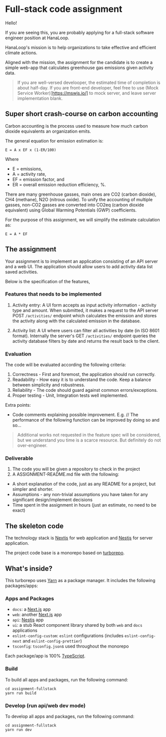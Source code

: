 # Full-stack code assignment

Hello!

If you are seeing this, you are probably applying for a full-stack software engineer position at HanaLoop.

HanaLoop's mission is to help organizations to take effective and efficient climate actions.

Aligned with the mission, the assignment for the candidate is to create a simple web-app that calculates greenhouse gas emissions given activity data.

> If you are well-versed develooper, the estimated time of completion is about half-day.
> If you are front-end developer, feel free to use (Mock Service Worker)[https://mswjs.io/] to mock server, and leave server implementation blank.

## Super short crash-course on carbon accounting

Carbon accounting is the process used to measure how much carbon dioxide equivalents an organization emits.

The general equation for emission estimation is:

`E = A x EF x (1-ER/100)`

Where

- E = emissions,
- A = activity rate,
- EF = emission factor, and
- ER = overall emission reduction efficiency, %.

There are many greenhouse gasses, main ones are CO2 (carbon dioxide), CH4 (methane), N2O (nitrous oxide). To unify the accounting of multiple gasses, non-CO2 gasses are converted into CO2eq (carbon dioxide equivalent) using Global Warming Potentials (GWP) coefficients.

For the purpose of this assignment, we will simplify the estimate calculation as:

`E = A * EF`

## The assignment

Your assignment is to implement an application consisting of an API server and a web UI. The application should allow users to add activity data list saved activities.

Below is the specification of the features,

### Features that needs to be implemented

1. Activity entry: A UI form accepts as input activity information - activity type and amount. When submitted, it makes a request to the API server POST `/activities/` endpoint which calculates the emission and stores the activity along with the calculated emission in the database.

2. Activity list: A UI where users can filter all activities by date (in ISO 8601 format). Internally the server's GET `/activities/` endpoint queries the activity database filters by date and returns the result back to the client.

### Evaluation

The code will be evaluated according the following criteria:

1. Correctness - First and foremost, the application should run correctly.
2. Readability - How easy it is to understand the code. Keep a balance between simplicity and robustness.
3. Reliability - The code should guard against common errors/exceptions.
4. Proper testing - Unit, Integration tests well implemented.

Extra points:

- Code comments explaining possible improvement. E.g.
  // The performance of the following function can be improved by doing so and so...

> Additional works not requested in the feature spec will be considered, but we understand you time is a scarce resource. But definitely do not over-engineer.

### Deliverable

1. The code you will be given a repository to check in the project
2. A ASSIGNMENT-README.md file with the following:

- A short explanation of the code, just as any README for a project, but simpler and shorter.
- Assumptions - any non-trivial assumptions you have taken for any significant design/implement decisions
- Time spent in the assignment in hours (just an estimate, no need to be exact)

## The skeleton code

The technology stack is [Nextjs](https://nextjs.org/) for web application and [Nestjs](https://nestjs.com/) for server application.

The project code base is a monorepo based on [turborepo](https://turbo.build/).

## What's inside?

This turborepo uses [Yarn](https://classic.yarnpkg.com/) as a package manager. It includes the following packages/apps:

### Apps and Packages

- `docs`: a [Next.js](https://nextjs.org) app
- `web`: another [Next.js](https://nextjs.org) app
- `api`: [Nestjs](https://nestjs.com/) app
- `ui`: a stub React component library shared by both `web` and `docs` applications
- `eslint-config-custom`: `eslint` configurations (includes `eslint-config-next` and `eslint-config-prettier`)
- `tsconfig`: `tsconfig.json`s used throughout the monorepo

Each package/app is 100% [TypeScript](https://www.typescriptlang.org/).

### Build

To build all apps and packages, run the following command:

```
cd assignment-fullstack
yarn run build
```

### Develop (run api/web dev mode)

To develop all apps and packages, run the following command:

```
cd assignment-fullstack
yarn run dev
```
